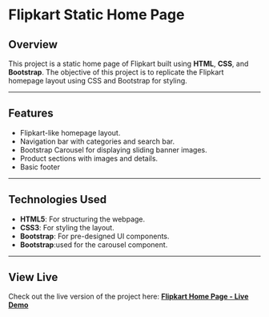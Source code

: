 <h1>Flipkart Static Home Page</h1>
<h2>Overview</h2>
<p>This project is a static home page of Flipkart built using <b>HTML</b>, <b>CSS</b>, and <b>Bootstrap</b>. The objective of this project is to replicate the Flipkart homepage layout using CSS and Bootstrap for styling.</p>
<hr />
<h2>Features</h2>
<ul>
  <li>Flipkart-like homepage layout.</li>
  <li>Navigation bar with categories and search bar.</li>
  <li>Bootstrap Carousel for displaying sliding banner images.</li>
  <li>Product sections with images and details.</li>
  <li>Basic footer </li>
</ul>
<hr />

<h2>Technologies Used</h2>
<ul>
  <li><b>HTML5</b>: For structuring the webpage.</li>
  <li><b>CSS3</b>: For styling the layout.</li>
  <li><b>Bootstrap</b>: For pre-designed UI components.</li>
  <li><b>Bootstrap</b>:used for the carousel component.</li>
</ul>
<hr />
<h2>View Live</h2>
<p>Check out the live version of the project here:  
<a href="https://kartik-sonar123.github.io/flipkart-clone/" target="_blank"><b>Flipkart Home Page - Live Demo</b></a></p>
